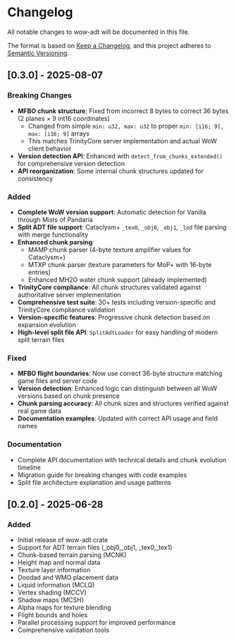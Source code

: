 # Changelog

All notable changes to wow-adt will be documented in this file.

The format is based on [Keep a Changelog](https://keepachangelog.com/en/1.0.0/),
and this project adheres to [Semantic Versioning](https://semver.org/spec/v2.0.0.html).

## [0.3.0] - 2025-08-07

### Breaking Changes

- **MFBO chunk structure**: Fixed from incorrect 8 bytes to correct 36 bytes (2 planes × 9 int16 coordinates)
  - Changed from simple `min: u32, max: u32` to proper `min: [i16; 9], max: [i16; 9]` arrays
  - This matches TrinityCore server implementation and actual WoW client behavior
- **Version detection API**: Enhanced with `detect_from_chunks_extended()` for comprehensive version detection
- **API reorganization**: Some internal chunk structures updated for consistency

### Added

- **Complete WoW version support**: Automatic detection for Vanilla through Mists of Pandaria
- **Split ADT file support**: Cataclysm+ `_tex0`, `_obj0`, `_obj1`, `_lod` file parsing with merge functionality  
- **Enhanced chunk parsing**:
  - MAMP chunk parser (4-byte texture amplifier values for Cataclysm+)
  - MTXP chunk parser (texture parameters for MoP+ with 16-byte entries)
  - Enhanced MH2O water chunk support (already implemented)
- **TrinityCore compliance**: All chunk structures validated against authoritative server implementation
- **Comprehensive test suite**: 30+ tests including version-specific and TrinityCore compliance validation
- **Version-specific features**: Progressive chunk detection based on expansion evolution
- **High-level split file API**: `SplitAdtLoader` for easy handling of modern split terrain files

### Fixed

- **MFBO flight boundaries**: Now use correct 36-byte structure matching game files and server code
- **Version detection**: Enhanced logic can distinguish between all WoW versions based on chunk presence
- **Chunk parsing accuracy**: All chunk sizes and structures verified against real game data
- **Documentation examples**: Updated with correct API usage and field names

### Documentation

- Complete API documentation with technical details and chunk evolution timeline
- Migration guide for breaking changes with code examples
- Split file architecture explanation and usage patterns

## [0.2.0] - 2025-06-28

### Added

- Initial release of wow-adt crate
- Support for ADT terrain files (_obj0,_obj1, _tex0,_tex1)
- Chunk-based terrain parsing (MCNK)
- Height map and normal data
- Texture layer information
- Doodad and WMO placement data
- Liquid information (MCLQ)
- Vertex shading (MCCV)
- Shadow maps (MCSH)
- Alpha maps for texture blending
- Flight bounds and holes
- Parallel processing support for improved performance
- Comprehensive validation tools
